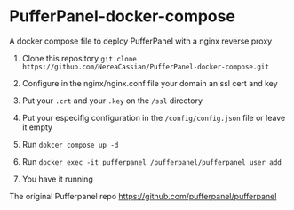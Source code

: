 # PufferPanel-docker-compose

A docker compose file to deploy PufferPanel with a nginx reverse proxy 

1. Clone this repository `` git clone https://github.com/NereaCassian/PufferPanel-docker-compose.git ``

2. Configure in the nginx/nginx.conf file your domain an ssl cert and key
3. Put your ``.crt`` and your ``.key`` on the ``/ssl`` directory
4. Put your especifig configuration in the ``/config/config.json`` file or leave it empty
5. Run ``dokcer compose up -d``
6. Run ``docker exec -it pufferpanel /pufferpanel/pufferpanel user add``
7. You have it running

The original Pufferpanel repo 
https://github.com/pufferpanel/pufferpanel
